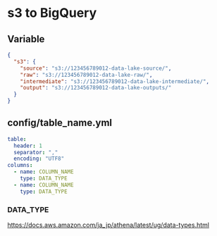 # s3 to BigQuery

## Variable

```json
{
  "s3": {
    "source": "s3://123456789012-data-lake-source/",
    "raw": "s3://123456789012-data-lake-raw/",
    "intermediate": "s3://123456789012-data-lake-intermediate/",
    "output": "s3://123456789012-data-lake-outputs/"
  }
}
```

## config/table_name.yml

```yml
table:
  header: 1
  separator: ","
  encoding: "UTF8"
columns:
  - name: COLUMN_NAME
    type: DATA_TYPE
  - name: COLUMN_NAME
    type: DATA_TYPE
```

### DATA_TYPE

https://docs.aws.amazon.com/ja_jp/athena/latest/ug/data-types.html
